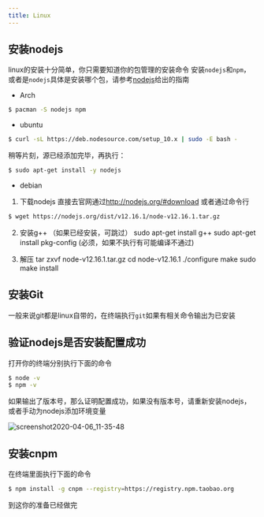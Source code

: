 ```yaml
---
title: Linux
---
```


## 安装nodejs
linux的安装十分简单，你只需要知道你的包管理的安装命令
安装`nodejs`和`npm`，或者是`nodejs`具体是安装哪个包，请参考[nodejs](https://nodejs.org/zh-cn/download/package-manager/)给出的指南

* Arch
```bash
$ pacman -S nodejs npm
```

* ubuntu
```bash
$ curl -sL https://deb.nodesource.com/setup_10.x | sudo -E bash -
```

稍等片刻，源已经添加完毕，再执行：

```bash
$ sudo apt-get install -y nodejs
```

* debian
1. 下载nodejs
直接去官网通过<http://nodejs.org/#download>
或者通过命令行
```bash
$ wget https://nodejs.org/dist/v12.16.1/node-v12.16.1.tar.gz
```

2. 安装g++ （如果已经安装，可跳过）
  sudo apt-get install g++
  sudo apt-get install pkg-config  (必须，如果不执行有可能编译不通过)

3. 解压
  tar zxvf node-v12.16.1.tar.gz
  cd node-v12.16.1
  ./configure
  make 
  sudo make install

## 安装Git
一般来说git都是linux自带的，在终端执行`git`如果有相关命令输出为已安装


## 验证nodejs是否安装配置成功

打开你的终端分别执行下面的命令

```bash
$ node -v
$ npm -v
```

如果输出了版本号，那么证明配置成功，如果没有版本号，请重新安装nodejs，或者手动为nodejs添加环境变量

![screenshot2020-04-06_11-35-48](https://cdn.jsdelivr.net/gh/kjhuanhao/blogcdn/2020/04/06/c6bb2dba4793d96ee390e7187b77a520.png)

## 安装cnpm

在终端里面执行下面的命令

```bash
$ npm install -g cnpm --registry=https://registry.npm.taobao.org
```

到这你的准备已经做完